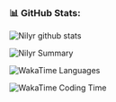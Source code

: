 ### 📊 GitHub Stats:
![Nilyr github stats](https://github-readme-stats.vercel.app/api?username=nilyr&theme=radical&show_icons=true&count_private=true)
  
 
![Nilyr Summary](https://github-profile-summary-cards.vercel.app/api/cards/profile-details?username=nilyr&theme=solarized_dark)

![WakaTime Languages](https://wakatime.com/@nilyr/49e086d0-e4ef-46e1-b2b2-abb89b415b2c.png)

![WakaTime Coding Time](https://wakatime.com/@nilyr/6840f82b-9694-4978-959b-d5ac6c4cb5b7.png)
